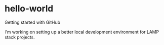 # hello-world
Getting started with GitHub

I'm working on setting up a better local development environment for LAMP stack projects.
